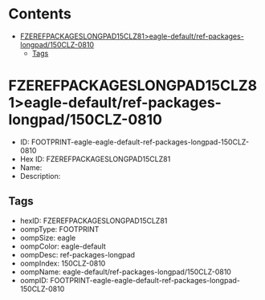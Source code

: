 



Contents
========

* [FZEREFPACKAGESLONGPAD15CLZ81>eagle-default/ref-packages-longpad/150CLZ-0810](#fzerefpackageslongpad15clz81eagle-defaultref-packages-longpad150clz-0810)
	* [Tags](#tags)

# FZEREFPACKAGESLONGPAD15CLZ81>eagle-default/ref-packages-longpad/150CLZ-0810

- ID: FOOTPRINT-eagle-eagle-default-ref-packages-longpad-150CLZ-0810
- Hex ID: FZEREFPACKAGESLONGPAD15CLZ81
- Name: 
- Description: 

## Tags

- hexID: FZEREFPACKAGESLONGPAD15CLZ81
- oompType: FOOTPRINT
- oompSize: eagle
- oompColor: eagle-default
- oompDesc: ref-packages-longpad
- oompIndex: 150CLZ-0810
- oompName: eagle-default/ref-packages-longpad/150CLZ-0810
- oompID: FOOTPRINT-eagle-eagle-default-ref-packages-longpad-150CLZ-0810
